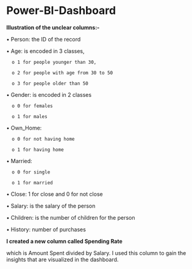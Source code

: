 # Power-BI-Dashboard

**Illustration of the unclear columns:-**

  •	Person: the ID of the record

  •	Age: is encoded in 3 classes, 
  
      o	1 for people younger than 30, 
      
      o	2 for people with age from 30 to 50
      
      o	3 for people older than 50
  
  •	Gender: is encoded in 2 classes
  
      o	0 for females
      
      o	1 for males
  
  •	Own_Home:
  
      o	0 for not having home
      
      o	1 for having home
  
  •	Married: 
  
      o	0 for single
      
      o	1 for married
  
  •	Close: 1 for close and 0 for not close
  
  •	Salary: is the salary of the person
  
  •	Children: is the number of children for the person
  
  •	History: number of purchases

**I created a new column called Spending Rate**

which is Amount Spent divided by Salary. I used this column to gain the insights that are visualized in the dashboard.
